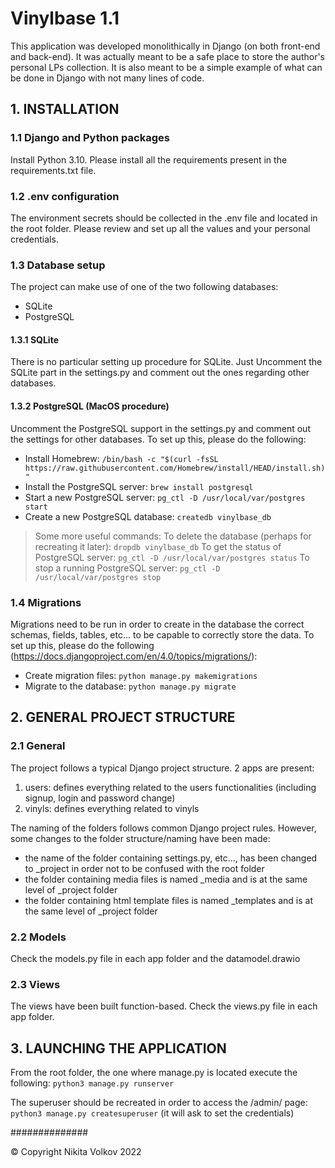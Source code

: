 # Vinylbase 1.1This application was developed monolithically in Django (on both front-end and back-end).It was actually meant to be a safe place to store the author's personal LPs collection.It is also meant to be a simple example of what can be done in Django with not many lines of code.## 1. INSTALLATION### 1.1 Django and Python packagesInstall Python 3.10.Please install all the requirements present in the requirements.txt file.### 1.2 .env configurationThe environment secrets should be collected in the .env file and located in the root folder. Please review and set up all the values and your personal credentials.### 1.3 Database setupThe project can make use of one of the two following databases:- SQLite- PostgreSQL#### 1.3.1 SQLiteThere is no particular setting up procedure for SQLite. Just Uncomment the SQLite part in the settings.py and commentout the ones regarding other databases.#### 1.3.2 PostgreSQL (MacOS procedure)Uncomment the PostgreSQL support in the settings.py and comment out the settings for other databases.To set up this, please do the following:- Install Homebrew: `/bin/bash -c "$(curl -fsSL https://raw.githubusercontent.com/Homebrew/install/HEAD/install.sh)"`- Install the PostgreSQL server: `brew install postgresql`- Start a new PostgreSQL server: `pg_ctl -D /usr/local/var/postgres start`- Create a new PostgreSQL database: `createdb vinylbase_db`> Some more useful commands:> To delete the database (perhaps for recreating it later): `dropdb vinylbase_db`> To get the status of PostgreSQL server: `pg_ctl -D /usr/local/var/postgres status`> To stop a running PostgreSQL server: `pg_ctl -D /usr/local/var/postgres stop`### 1.4 MigrationsMigrations need to be run in order to create in the database the correct schemas, fields, tables, etc... to be capableto correctly store the data.To set up this, please do the following (https://docs.djangoproject.com/en/4.0/topics/migrations/):- Create migration files: `python manage.py makemigrations`- Migrate to the database: `python manage.py migrate`## 2. GENERAL PROJECT STRUCTURE### 2.1 GeneralThe project follows a typical Django project structure.2 apps are present:1. users: defines everything related to the users functionalities (including signup, login and password change)3. vinyls: defines everything related to vinylsThe naming of the folders follows common Django project rules. However, some changes to the folder structure/naming have been made: - the name of the folder containing settings.py, etc..., has been changed to _project in order not to be confused with the root folder- the folder containing media files is named _media and is at the same level of _project folder- the folder containing html template files is named _templates and is at the same level of _project folder### 2.2 ModelsCheck the models.py file in each app folder and the datamodel.drawio### 2.3 ViewsThe views have been built function-based. Check the views.py file in each app folder.## 3. LAUNCHING THE APPLICATIONFrom the root folder, the one where manage.py is located execute the following:`python3 manage.py runserver`The superuser should be recreated in order to access the /admin/ page:`python3 manage.py createsuperuser` (it will ask to set the credentials)##############&copy; Copyright Nikita Volkov 2022